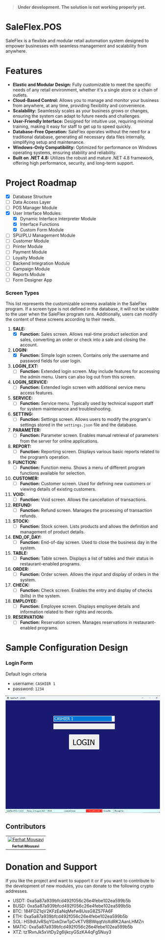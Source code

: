 > **Under development. The solution is not working properly yet.**

# SaleFlex.POS
SaleFlex is a flexible and modular retail automation system designed to empower businesses with seamless management and scalability from anywhere.

# Features
- **Elastic and Modular Design:** Fully customizable to meet the specific needs of any retail environment, whether it's a single store or a chain of outlets.
- **Cloud-Based Control:** Allows you to manage and monitor your business from anywhere, at any time, providing flexibility and convenience.
- **Scalability:** Seamlessly scales as your business grows or changes, ensuring the system can adapt to future needs and challenges.
- **User-Friendly Interface:** Designed for intuitive use, requiring minimal training, making it easy for staff to get up to speed quickly.
- **Database-Free Operation:** SaleFlex operates without the need for a traditional database, generating all necessary data files internally, simplifying setup and maintenance.
- **Windows-Only Compatibility:** Optimized for performance on Windows operating systems, ensuring stability and reliability.
- **Built on .NET 4.8:** Utilizes the robust and mature .NET 4.8 framework, offering high performance, security, and long-term support.

# Project Roadmap

- [X] Database Structure
- [ ] Data Access Layer
- [ ] POS Manager Module
- [X] User Interface Modules:
  - [X] Dynamic Interface Interpreter Module
  - [X] Interface Functions
  - [X] Custom Form Module
- [ ] SPU/PLU Management Module
- [ ] Customer Module
- [ ] Printer Module
- [ ] Payment Module
- [ ] Loyalty Module
- [ ] Backend Integration Module
- [ ] Campaign Module
- [ ] Reports Module
- [ ] Form Designer App

### Screen Types

This list represents the customizable screens available in the SaleFlex program. If a screen type is not defined in the database, it will not be visible to the user when the SaleFlex program runs. Additionally, users can modify the content of these screens according to their needs.

1. **SALE:**  
   - [X] **Function:** Sales screen. Allows real-time product selection and sales, converting an order or check into a sale and closing the account.
  
2. **LOGIN:**  
   - [X] **Function:** Simple login screen. Contains only the username and password fields for user login.
  
3. **LOGIN_EXT:**  
   - [ ] **Function:** Extended login screen. May include features for accessing the admin menu. Users can also log out from this screen.
  
4. **LOGIN_SERVICE:**  
   - [ ] **Function:** Extended login screen with additional service menu access features.
  
5. **SERVICE:**  
   - [ ] **Function:** Service menu. Typically used by technical support staff for system maintenance and troubleshooting.
  
6. **SETTING:**  
   - [ ] **Function:** Settings screen. Allows users to modify the program's settings stored in the `settings.json` file and the database.
  
7. **PARAMETER:**  
   - [ ] **Function:** Parameter screen. Enables manual retrieval of parameters from the server for online applications.
  
8. **REPORT:**  
   - [ ] **Function:** Reporting screen. Displays various basic reports related to the program’s operation.
  
9. **FUNCTION:**  
   - [ ] **Function:** Function menu. Shows a menu of different program functions available for selection.
  
10. **CUSTOMER:**  
    - [ ] **Function:** Customer screen. Used for defining new customers or viewing details of existing customers.
  
11. **VOID:**  
    - [ ] **Function:** Void screen. Allows the cancellation of transactions.
  
12. **REFUND:**  
    - [ ] **Function:** Refund screen. Manages the processing of transaction refunds.
  
13. **STOCK:**  
    - [ ] **Function:** Stock screen. Lists products and allows the definition and management of product details.
  
14. **END_OF_DAY:**  
    - [ ] **Function:** End-of-day screen. Used to close the business day in the system.
  
15. **TABLE:**  
    - [ ] **Function:** Table screen. Displays a list of tables and their status in restaurant-enabled programs.
  
16. **ORDER:**  
    - [ ] **Function:** Order screen. Allows the input and display of orders in the system.
  
17. **CHECK:**  
    - [ ] **Function:** Check screen. Enables the entry and display of checks (bills) in the system.
  
18. **EMPLOYEE:**  
    - [ ] **Function:** Employee screen. Displays employee details and information related to their rights and records.
  
19. **RESERVATION:**  
    - [ ] **Function:** Reservation screen. Manages reservations in restaurant-enabled programs.

# Sample Configuration Design
### Login Form

Default login criteria
- username: `CASHIER 1` 
- password: `1234`

![Login Form](https://github.com/SaleFlex/.github/blob/main/profile/saleflex.pos.login.form.sample.jpg?raw=true)

## Contributors

<table>
<tr>
    <td align="center">
        <a href="https://github.com/ferhat-mousavi">
            <img src="https://avatars.githubusercontent.com/u/5930760?v=4" width="100;" alt="Ferhat Mousavi"/>
            <br />
            <sub><b>Ferhat Mousavi</b></sub>
        </a>
    </td>
</tr>
</table>

# Donation and Support
If you like the project and want to support it or if you want to contribute to the development of new modules, you can donate to the following crypto addresses.

- USDT: 0xa5a87a939bfcd492f056c26e4febe102ea599b5b
- BUSD: 0xa5a87a939bfcd492f056c26e4febe102ea599b5b
- BTC: 184FDZ1qV2KFzEaNqMefw8UssG8Z57FA6F
- ETH: 0xa5a87a939bfcd492f056c26e4febe102ea599b5b
- SOL: HS9dUvRSqYGxkDiwTpCvKTVBBWqqtVoXdRK2AanLHMZn
- MATIC: 0xa5a87a939bfcd492f056c26e4febe102ea599b5b
- XTZ: tz1RvnJk5xVtDy2g6ijkcyGSzKA4qFg5Nuy3
